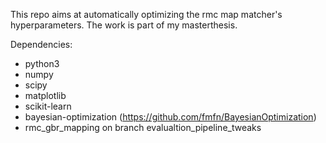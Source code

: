 This repo aims at automatically optimizing the rmc map matcher's hyperparameters.
The work is part of my masterthesis.

Dependencies:
* python3
* numpy
* scipy
* matplotlib
* scikit-learn
* bayesian-optimization (https://github.com/fmfn/BayesianOptimization)
* rmc\_gbr\_mapping on branch evalualtion\_pipeline\_tweaks
